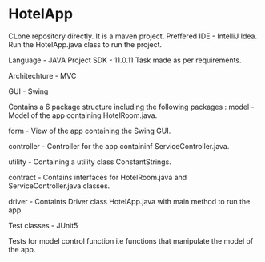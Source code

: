 # HotelApp
CLone repository directly. It is a maven project. Preffered IDE - IntelliJ Idea. Run the HotelApp.java class to run the project.

Language - JAVA Project SDK - 11.0.11 Task made as per requirements.

Architechture - MVC 

GUI - Swing

Contains a 6 package structure including the following packages : 
model - Model of the app containing HotelRoom.java.

form - View of the app containing the Swing GUI.

controller - Controller for the app containinf ServiceController.java.

utility - Containing a utility class ConstantStrings.

contract - Contains interfaces for HotelRoom.java and ServiceController.java classes.

driver - Containts Driver class HotelApp.java with main method to run the app.


Test classes - JUnit5

Tests for model control function i.e functions that manipulate the model of the app.
